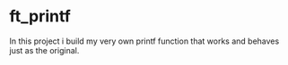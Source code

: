 # ft_printf

In this project i build my very own printf function that works and behaves just as the original.
